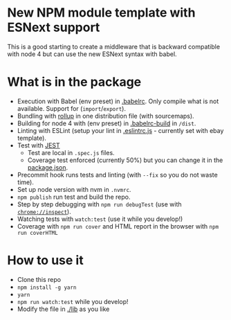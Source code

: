 # New NPM module template with ESNext support

This is a good starting to create a middleware that is backward compatible with node 4
but can use the new ESNext syntax with babel.

# What is in the package

- Execution with Babel (env preset) in [.babelrc](./.babelrc). Only compile what is not available. Support for (`import`/`export`).
- Bundling with [rollup](https://rollupjs.org/) in one distribution file (with sourcemaps).
- Building for node 4 with (env preset) in [.babelrc-build](./.babelrc-build) in `/dist`.
- Linting with ESLint (setup your lint in [.eslintrc.js](./.eslintrc.js) - currently set with ebay template).
- Test with [JEST](https://facebook.github.io/jest/docs/en/getting-started.html)
  - Test are local in `.spec.js` files.
  - Coverage test enforced (currently 50%) but you can change it in the [package.json](./package.json).
- Precommit hook runs tests and linting (with `--fix` so you do not waste time).
- Set up node version with nvm in `.nvmrc`.
- `npm publish` run test and build the repo.
-  Step by step debugging with `npm run debugTest` (use with [`chrome://inspect`](https://medium.com/the-node-js-collection/debugging-node-js-with-google-chrome-4965b5f910f4)).
-  Watching tests with `watch:test` (use it while you develop!)
-  Coverage with `npm run cover` and HTML report in the browser with `npm run coverHTML`

# How to use it

- Clone this repo
- `npm install -g yarn`
- `yarn`
- `npm run watch:test` while you develop!
- Modify the file in [./lib](./lib) as you like
